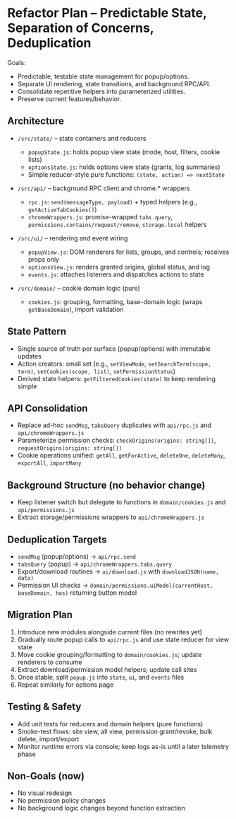 # Refactor Plan – Predictable State, Separation of Concerns, Deduplication

Goals:
- Predictable, testable state management for popup/options.
- Separate UI rendering, state transitions, and background RPC/API.
- Consolidate repetitive helpers into parameterized utilities.
- Preserve current features/behavior.

## Architecture

- `/src/state/` – state containers and reducers
  - `popupState.js`: holds popup view state (mode, host, filters, cookie lists)
  - `optionsState.js`: holds options view state (grants, log summaries)
  - Simple reducer-style pure functions: `(state, action) => nextState`

- `/src/api/` – background RPC client and chrome.* wrappers
  - `rpc.js`: `send(messageType, payload)` + typed helpers (e.g., `getActiveTabCookies()`)
  - `chromeWrappers.js`: promise-wrapped `tabs.query`, `permissions.contains/request/remove`, `storage.local` helpers

- `/src/ui/` – rendering and event wiring
  - `popupView.js`: DOM renderers for lists, groups, and controls; receives props only
  - `optionsView.js`: renders granted origins, global status, and log
  - `events.js`: attaches listeners and dispatches actions to state

- `/src/domain/` – cookie domain logic (pure)
  - `cookies.js`: grouping, formatting, base-domain logic (wraps `getBaseDomain`), import validation

## State Pattern

- Single source of truth per surface (popup/options) with immutable updates
- Action creators: small set (e.g., `setViewMode`, `setSearchTerm(scope, term)`, `setCookies(scope, list)`, `setPermissionStatus`) 
- Derived state helpers: `getFilteredCookies(state)` to keep rendering simple

## API Consolidation

- Replace ad-hoc `sendMsg`, `tabsQuery` duplicates with `api/rpc.js` and `api/chromeWrappers.js`
- Parameterize permission checks: `checkOrigins(origins: string[])`, `requestOrigins(origins: string[])`
- Cookie operations unified: `getAll`, `getForActive`, `deleteOne`, `deleteMany`, `exportAll`, `importMany`

## Background Structure (no behavior change)

- Keep listener switch but delegate to functions in `domain/cookies.js` and `api/permissions.js`
- Extract storage/permissions wrappers to `api/chromeWrappers.js`

## Deduplication Targets

- `sendMsg` (popup/options) -> `api/rpc.send`
- `tabsQuery` (popup) -> `api/chromeWrappers.tabs.query`
- Export/download routines -> `ui/download.js` with `downloadJSON(name, data)`
- Permission UI checks -> `domain/permissions.uiModel(currentHost, baseDomain, has)` returning button model

## Migration Plan

1) Introduce new modules alongside current files (no rewrites yet)
2) Gradually route popup calls to `api/rpc.js` and use state reducer for view state
3) Move cookie grouping/formatting to `domain/cookies.js`; update renderers to consume
4) Extract download/permission model helpers; update call sites
5) Once stable, split `popup.js` into `state`, `ui`, and `events` files
6) Repeat similarly for options page

## Testing & Safety

- Add unit tests for reducers and domain helpers (pure functions)
- Smoke-test flows: site view, all view, permission grant/revoke, bulk delete, import/export
- Monitor runtime errors via console; keep logs as-is until a later telemetry phase

## Non-Goals (now)

- No visual redesign
- No permission policy changes
- No background logic changes beyond function extraction 